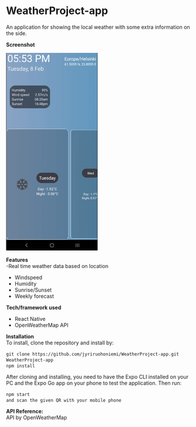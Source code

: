 # WeatherProject-app
An application for showing the local weather with some extra information on the side.

**Screenshot**
<div align="left">
    <img src="/screenshots/appscreenshot.png" width="250px"</img> 
</div>

**Features**<br/>
-Real time weather data based on location<br/>
- Windspeed<br/>
- Humidity<br/>
- Sunrise/Sunset<br/>
- Weekly forecast<br/>


**Tech/framework used**<br/>
- React Native<br/>
- OpenWeatherMap API<br/>

**Installation**<br/>
To install, clone the repository and install by:
```
git clone https://github.com/jyriruohoniemi/WeatherProject-app.git
WeatherProject-app
npm install
```
After cloning and installing, you need to have the Expo CLI installed on your PC and the Expo Go app on your phone to test the application. Then run:
```
npm start
and scan the given QR with your mobile phone
```
**API Reference:**<br/>
API by OpenWeatherMap
